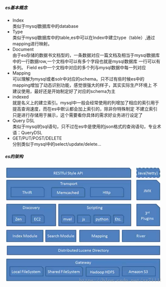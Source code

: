 ##### es基本概念
+ Index </br>
类似于mysql数据库中的database
+ Type </br>
类似于mysql数据库中的table,es中可以在Index中建立type（table）,通过mapping进行映射。
+ Document </br>
由于es存储的数据书文档型的，一条数据对应一篇文档及相当于mysql数据库中的一行数据row,一个文档中可以有多个字段也就是mysql数据库
一行可以有多列。     Field      es中一个文档中对应的多个列与mysql数据中每一列对应
+ Mapping </br>
可以理解为mysql或者solr中对应的schema。只不过有些时候es中的mapping增加了动态识别功能，感觉很强大的样子，其实实际生产环境上
不建议使用，最好还是开始制定好了对应的schema为主
+ indexed </br>
就是名义上的建立索引。mysql中一般会经常使用的列增加了相应的索引用于提高查询速度，而在es中默认都会加上索引的，除非你特殊制定
不建立索引只是进行存储用于展示，这个需要看你具体的需求好业务进行设定了
+ Query DSL </br>
类似于mysql的sql语句，只不过在es中是使用的json格式的查询语句，专业术语：QueryDSL
+ GET/PUT/POST/DELETE </br>
分别类似于mysql中的select/update/delete...

##### es的架构
![基本架构](../images/es架构图.png)
